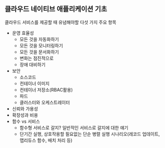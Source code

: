 ## 클라우드 네이티브 애플리케이션 기초

클라우드 서비스를 제공할 때 유념해야할 다섯 가지 주요 항목
- 운영 효율성
  - 모든 것을 자동화하기
  - 모든 것을 모니터링하기
  - 모든 것을 문서화하기
  - 변화는 점진적으로
  - 장애 대비하기
- 보안
  - 소스코드
  - 컨테이너 이미지
  - 컨테이너 저장소(RBAC활용)
  - 파드
  - 클러스터와 오케스트레이터
- 신뢰와 가용성
- 확장성과 비용
- 함수 vs 서비스
  - 함수형 서비스로 갈지? 일반적인 서비스로 갈지에 대한 얘기
  - 단기간 실행, 상호작용할 필요없는 단순 병렬 실행 시나리오(레코드 업데이트, 맵리듀스 함수, 배치 처리 등)
  